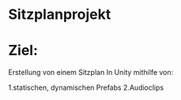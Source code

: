 # Sitzplanprojekt
##
# Ziel:
Erstellung von einem Sitzplan In Unity mithilfe von:

1.statischen, dynamischen Prefabs
2.Audioclips
